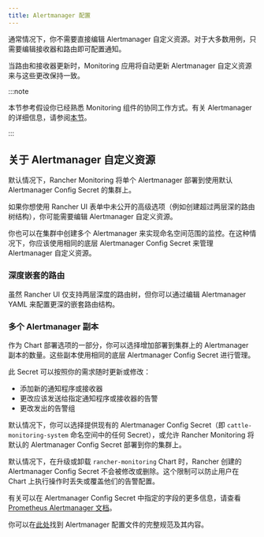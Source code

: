 ```yaml
---
title: Alertmanager 配置
---
```


通常情况下，你不需要直接编辑 Alertmanager 自定义资源。对于大多数用例，只需要编辑接收器和路由即可配置通知。

当路由和接收器更新时，Monitoring 应用将自动更新 Alertmanager 自定义资源来与这些更改保持一致。

:::note

本节参考假设你已经熟悉 Monitoring 组件的协同工作方式。有关 Alertmanager 的详细信息，请参阅[本节](../../how-monitoring-works.md#3-alertmanager-的工作原理)。

:::

## 关于 Alertmanager 自定义资源

默认情况下，Rancher Monitoring 将单个 Alertmanager 部署到使用默认 Alertmanager Config Secret 的集群上。

如果你想使用 Rancher UI 表单中未公开的高级选项（例如创建超过两层深的路由树结构），你可能需要编辑 Alertmanager 自定义资源。

你也可以在集群中创建多个 Alertmanager 来实现命名空间范围的监控。在这种情况下，你应该使用相同的底层 Alertmanager Config Secret 来管理 Alertmanager 自定义资源。

### 深度嵌套的路由

虽然 Rancher UI 仅支持两层深度的路由树，但你可以通过编辑 Alertmanager YAML 来配置更深的嵌套路由结构。

### 多个 Alertmanager 副本

作为 Chart 部署选项的一部分，你可以选择增加部署到集群上的 Alertmanager 副本的数量。这些副本使用相同的底层 Alertmanager Config Secret 进行管理。

此 Secret 可以按照你的需求随时更新或修改：

- 添加新的通知程序或接收器
- 更改应该发送给指定通知程序或接收器的告警
- 更改发出的告警组

默认情况下，你可以选择提供现有的 Alertmanager Config Secret（即 `cattle-monitoring-system` 命名空间中的任何 Secret），或允许 Rancher Monitoring 将默认的 Alertmanager Config Secret 部署到你的集群上。

默认情况下，在升级或卸载 `rancher-monitoring` Chart 时，Rancher 创建的 Alertmanager Config Secret 不会被修改或删除。这个限制可以防止用户在 Chart 上执行操作时丢失或覆盖他们的告警配置。

有关可以在 Alertmanager Config Secret 中指定的字段的更多信息，请查看 [Prometheus Alertmanager 文档](https://prometheus.io/docs/alerting/latest/alertmanager/)。

你可以在[此处](https://prometheus.io/docs/alerting/latest/configuration/#configuration-file)找到 Alertmanager 配置文件的完整规范及其内容。